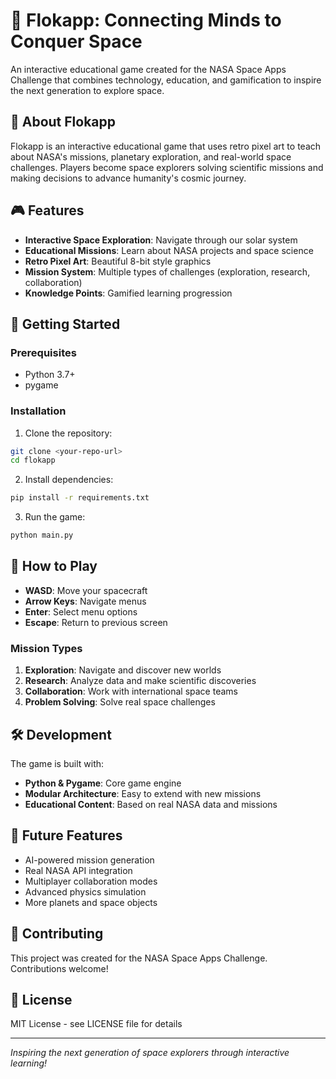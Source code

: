 # 🚀 Flokapp: Connecting Minds to Conquer Space

An interactive educational game created for the NASA Space Apps Challenge that combines technology, education, and gamification to inspire the next generation to explore space.

## 🌌 About Flokapp

Flokapp is an interactive educational game that uses retro pixel art to teach about NASA's missions, planetary exploration, and real-world space challenges. Players become space explorers solving scientific missions and making decisions to advance humanity's cosmic journey.

## 🎮 Features

- **Interactive Space Exploration**: Navigate through our solar system
- **Educational Missions**: Learn about NASA projects and space science
- **Retro Pixel Art**: Beautiful 8-bit style graphics
- **Mission System**: Multiple types of challenges (exploration, research, collaboration)
- **Knowledge Points**: Gamified learning progression

## 🚀 Getting Started

### Prerequisites
- Python 3.7+
- pygame

### Installation

1. Clone the repository:
```bash
git clone <your-repo-url>
cd flokapp
```

2. Install dependencies:
```bash
pip install -r requirements.txt
```

3. Run the game:
```bash
python main.py
```

## 🎯 How to Play

- **WASD**: Move your spacecraft
- **Arrow Keys**: Navigate menus
- **Enter**: Select menu options
- **Escape**: Return to previous screen

### Mission Types

1. **Exploration**: Navigate and discover new worlds
2. **Research**: Analyze data and make scientific discoveries  
3. **Collaboration**: Work with international space teams
4. **Problem Solving**: Solve real space challenges

## 🛠 Development

The game is built with:
- **Python & Pygame**: Core game engine
- **Modular Architecture**: Easy to extend with new missions
- **Educational Content**: Based on real NASA data and missions

## 🌟 Future Features

- AI-powered mission generation
- Real NASA API integration
- Multiplayer collaboration modes
- Advanced physics simulation
- More planets and space objects

## 🤝 Contributing

This project was created for the NASA Space Apps Challenge. Contributions welcome!

## 📄 License

MIT License - see LICENSE file for details

---

*Inspiring the next generation of space explorers through interactive learning!*